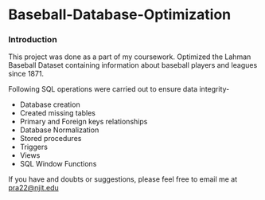 # Baseball-Database-Optimization

### Introduction

This project was done as a part of my coursework. 
Optimized the Lahman Baseball Dataset containing information about baseball players and leagues since 1871.

Following SQL operations were carried out to ensure data integrity-

* Database creation
* Created missing tables
* Primary and Foreign keys relationships
* Database Normalization 
* Stored procedures
* Triggers
* Views
* SQL Window Functions

If you have and doubts or suggestions, please feel free to email me at pra22@njit.edu
